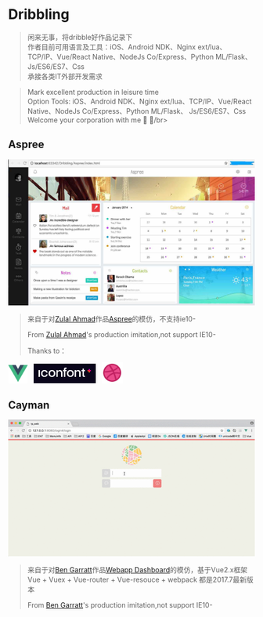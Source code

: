 # Dribbling
> 闲来无事，将dribble好作品记录下</br>
> 作者目前可用语言及工具：iOS、Android NDK、Nginx ext/lua、TCP/IP、Vue/React Native、NodeJs Co/Express、Python ML/Flask、 Js/ES6/ES7、Css</br>
> 承接各类IT外部开发需求</br>

> Mark excellent production in leisure time</br>
> Option Tools: iOS、Android NDK、Nginx ext/lua、TCP/IP、Vue/React Native、NodeJs Co/Express、Python ML/Flask、 Js/ES6/ES7、Css</br>
> Welcome your corporation with me :tophat: :closed_umbrella:/br>

## Aspree
 ![image](https://github.com/zacard-orc/Dribbling/raw/master/DemoImg/001_Aspree.jpg)


> 来自于对<a href="https://dribbble.com/zulal">Zulal Ahmad</a>作品<a href="https://dribbble.com/shots/1400070-Aspree">Aspree</a>的模仿，不支持ie10-</br>
> 
> From <a href="https://dribbble.com/zulal">Zulal Ahmad</a>'s production imitation,not support IE10-</br>
>
> Thanks to：
> <div>
<span><img src="DemoImg/logo_vue.png" height="40px"/></span>&nbsp;&nbsp;
<span><img src="DemoImg/logo_iconfont.png" height="40px" /></span>&nbsp;&nbsp;
<span><img src="DemoImg/logo_dribble.jpg" height="43px" /></span>
</div>


## Cayman
 ![image](https://github.com/zacard-orc/Dribbling/raw/master/DemoImg/003_Cayman.gif)
> 来自于对<a href="https://dribbble.com/shots/943079-Webapp-Dashboard">Ben Garratt</a>作品<a href="https://dribbble.com/shots/943079-Webapp-Dashboard">Webapp Dashboard</a>的模仿，基于Vue2.x框架</br>
> Vue + Vuex + Vue-router + Vue-resouce + webpack 都是2017.7最新版本
> 
> From <a href="https://dribbble.com/shots/943079-Webapp-Dashboard">Ben Garratt</a>'s production imitation,not support IE10-</br>
>

